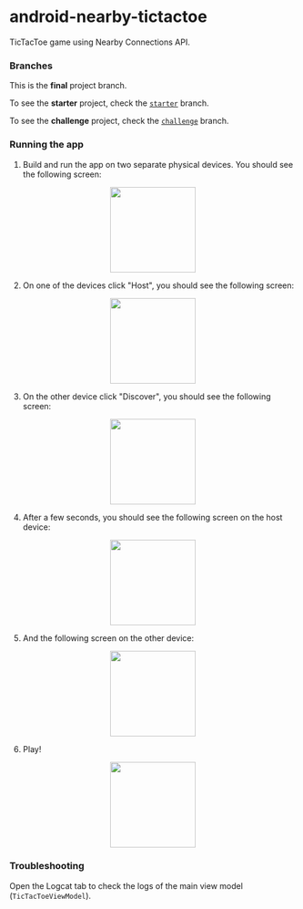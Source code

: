 # android-nearby-tictactoe
TicTacToe game using Nearby Connections API.

### Branches

This is the **final** project branch.

To see the **starter** project, check the [`starter`](https://github.com/fernandospr/android-nearby-tictactoe/tree/starter) branch.

To see the **challenge** project, check the [`challenge`](https://github.com/fernandospr/android-nearby-tictactoe/tree/challenge) branch.

### Running the app

1. Build and run the app on two separate physical devices. You should see the following screen:
<p align="center"><img src="https://user-images.githubusercontent.com/4404680/185759219-089f4008-b14f-43ce-a70a-b21417cd4ab3.jpg" width="150" /></p>

2. On one of the devices click "Host", you should see the following screen:
<p align="center"><img src="https://user-images.githubusercontent.com/4404680/185759361-90f5d225-a6e3-4d13-ad55-b85729c6f5b2.jpg" width="150" /></p>

3. On the other device click "Discover", you should see the following screen:
<p align="center"><img src="https://user-images.githubusercontent.com/4404680/185759344-1cef9197-9c7d-4fd9-b5ef-c8829add0fea.jpg" width="150" /></p>

4. After a few seconds, you should see the following screen on the host device:
<p align="center"><img src="https://user-images.githubusercontent.com/4404680/185759402-e0cc0b68-4e05-414d-8bd0-5e2d778b9619.jpg" width="150" /></p>

5. And the following screen on the other device:
<p align="center"><img src="https://user-images.githubusercontent.com/4404680/185759408-527bc755-a379-448e-a7ad-00a9b1572b6a.jpg" width="150" /></p>

6. Play!
<p align="center"><img src="https://user-images.githubusercontent.com/4404680/185759505-5fc31f2e-f6ee-491f-af3c-7ba6b299f1ab.jpg" width="150" /></p>

### Troubleshooting
Open the Logcat tab to check the logs of the main view model (`TicTacToeViewModel`).
